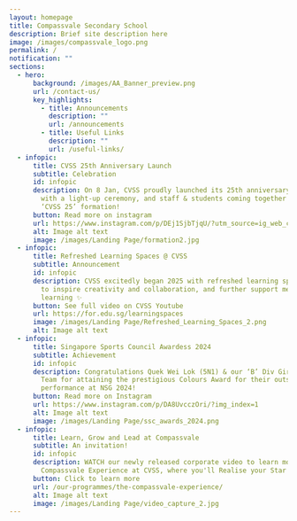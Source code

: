 ```yaml
---
layout: homepage
title: Compassvale Secondary School
description: Brief site description here
image: /images/compassvale_logo.png
permalink: /
notification: ""
sections:
  - hero:
      background: /images/AA_Banner_preview.png
      url: /contact-us/
      key_highlights:
        - title: Announcements
          description: ""
          url: /announcements
        - title: Useful Links
          description: ""
          url: /useful-links/
  - infopic:
      title: CVSS 25th Anniversary Launch
      subtitle: Celebration
      id: infopic
      description: On 8 Jan, CVSS proudly launched its 25th anniversary celebrations
        with a light-up ceremony, and staff & students coming together for a
        ‘CVSS 25’ formation!
      button: Read more on instagram
      url: https://www.instagram.com/p/DEj1SjbTjqU/?utm_source=ig_web_copy_link&igsh=MzRlODBiNWFlZA==
      alt: Image alt text
      image: /images/Landing Page/formation2.jpg
  - infopic:
      title: Refreshed Learning Spaces @ CVSS
      subtitle: Announcement
      id: infopic
      description: CVSS excitedly began 2025 with refreshed learning spaces designed
        to inspire creativity and collaboration, and further support meaningful
        learning ✨
      button: See full video on CVSS Youtube
      url: https://for.edu.sg/learningspaces
      image: /images/Landing Page/Refreshed_Learning_Spaces_2.png
      alt: Image alt text
  - infopic:
      title: Singapore Sports Council Awardess 2024
      subtitle: Achievement
      id: infopic
      description: Congratulations Quek Wei Lok (5N1) & our ‘B’ Div Girls Floorball
        Team for attaining the prestigious Colours Award for their outstanding
        performance at NSG 2024!
      button: Read more on Instagram
      url: https://www.instagram.com/p/DA8UvcczOri/?img_index=1
      alt: Image alt text
      image: /images/Landing Page/ssc_awards_2024.png
  - infopic:
      title: Learn, Grow and Lead at Compassvale
      subtitle: An invitation!
      id: infopic
      description: WATCH our newly released corporate video to learn more about The
        Compassvale Experience at CVSS, where you'll Realise your Star Within.
      button: Click to learn more
      url: /our-programmes/the-compassvale-experience/
      alt: Image alt text
      image: /images/Landing Page/video_capture_2.jpg
---
```

